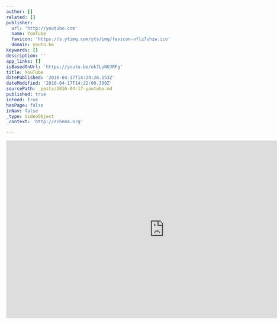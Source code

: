 ```yaml
---
author: []
related: []
publisher:
  url: 'http://youtube.com'
  name: YouTube
  favicon: 'https://s.ytimg.com/yts/img/favicon-vflz7uhzw.ico'
  domain: youtu.be
keywords: []
description: ''
app_links: []
isBasedOnUrl: 'https://youtu.be/ok7LpNUJRFg'
title: YouTube
datePublished: '2016-04-17T14:29:26.153Z'
dateModified: '2016-04-17T14:22:00.390Z'
sourcePath: _posts/2016-04-17-youtube.md
published: true
inFeed: true
hasPage: false
inNav: false
_type: VideoObject
_context: 'http://schema.org'

---
```

<iframe src="https://cdn.embedly.com/widgets/media.html?url=https%3A%2F%2Fwww.youtube.com%2Fwatch%3Fv%3Dok7LpNUJRFg%26feature%3Dyoutu.be&amp;src=http%3A%2F%2Fwww.youtube.com%2Fembed%2Fok7LpNUJRFg&amp;type=text%2Fhtml&amp;key=b7d04c9b404c499eba89ee7072e1c4f7&amp;schema=youtube" width="854" height="480" scrolling="no" frameborder="0" allowfullscreen="allowfullscreen" style=""></iframe>